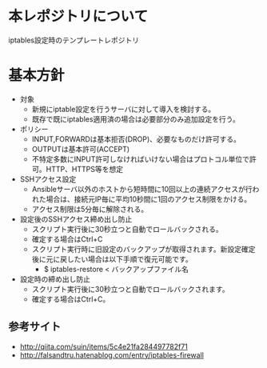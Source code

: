 # 本レポジトリについて
iptables設定時のテンプレートレポジトリ

# 基本方針
- 対象
  - 新規にiptable設定を行うサーバに対して導入を検討する。
  - 既存で既にiptables適用済の場合は必要部分のみ追加設定を行う。
- ポリシー
  - INPUT,FORWARDは基本拒否(DROP)、必要なものだけ許可する。
  - OUTPUTは基本許可(ACCEPT)
  - 不特定多数にINPUT許可しなければいけない場合はプロトコル単位で許可。HTTP、HTTPS等を想定
- SSHアクセス設定
  - Ansibleサーバ以外のホストから短時間に10回以上の連続アクセスが行われた場合は、接続元IP毎に平均10秒間に1回のアクセス制限をかける。
  - アクセス制限は5分毎に解除される。
- 設定後のSSHアクセス締め出し防止
  - スクリプト実行後に30秒立つと自動でロールバックされる。
  - 確定する場合はCtrl+C
  - スクリプト実行時に旧設定のバックアップが取得されます。新設定確定後に元に戻したい場合は以下手順で復元可能です。
    - $ iptables-restore < バックアップファイル名
- 設定時の締め出し防止
  - スクリプト実行後に30秒立つと自動でロールバックされます。
  - 確定する場合はCtrl+C。

## 参考サイト
- http://qiita.com/suin/items/5c4e21fa284497782f71
- http://falsandtru.hatenablog.com/entry/iptables-firewall

